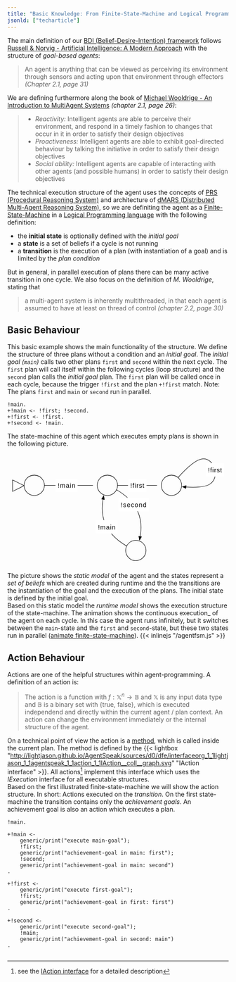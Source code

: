 ```yaml
---
title: "Basic Knowledge: From Finite-State-Machine and Logical Programming to an Agent"
jsonld: ["techarticle"]
---
```


The main definition of our [BDI (Belief-Desire-Intention) framework](https://en.wikipedia.org/wiki/Belief%E2%80%93desire%E2%80%93intention_software_model) follows [Russell & Norvig - Artificial Intelligence: A Modern Approach](http://aima.cs.berkeley.edu/) with the structure of _goal-based agents_:

> An agent is anything that can be viewed as perceiving its environment through sensors and acting upon that environment through effectors _(Chapter 2.1, page 31)_

We are defining furthermore along the book of [Michael Wooldrige - An Introduction to MultiAgent Systems](http://www.cs.ox.ac.uk/people/michael.wooldridge/pubs/imas/IMAS2e.html) _(chapter 2.1, page 26)_:

> * _Reactivity:_ Intelligent agents are able to perceive their environment, and respond in a timely fashion to changes that occur in it in order to satisfy their design objectives
> * _Proactiveness:_ Intelligent agents are able to exhibit goal-directed behaviour by talking the initiative in order to satisfy their design objectives
> * _Social ability:_ Intelligent agents are capable of interacting with other agents (and possible humans) in order to satisfy their design objectives

The technical execution structure of the agent uses the concepts of [PRS (Procedural Reasoning System)](https://en.wikipedia.org/wiki/Procedural_reasoning_system) and architecture of [dMARS (Distributed Multi-Agent Reasoning System)](https://en.wikipedia.org/wiki/Distributed_multi-agent_reasoning_system), so we are definiting the agent as a [Finite-State-Machine](finitestatemachine) in a [Logical Programming language](logicalprogramming) with the following definition:

* the __initial state__ is optionally defined with the _initial goal_
* a __state__ is a set of beliefs if a cycle is not running
* a __transition__ is the execution of a plan (with instantiation of a goal) and is limited by the _plan condition_

But in general, in parallel execution of plans there can be many active transition in one cycle.
We also focus on the definition of _M. Wooldrige_, stating that 

> a multi-agent system is inherently multithreaded, in that each agent is assumed to have at least on thread of control _(chapter 2.2, page 30)_



## Basic Behaviour

This basic example shows the main functionality of the structure. We define the structure of three plans without a condition and an _initial goal_. The _initial goal (```main```)_ calls two other plans ```first``` and ```second``` within the next cycle. The ```first``` plan will call itself within the following cycles (loop structure) and the ```second``` plan calls the _initial goal_ plan.  The ```first``` plan will be called once in each cycle, because the trigger ```!first``` and the plan ```+!first``` match. Note: The plans ```first``` and ```main``` or ```second``` run in parallel.
 
<!-- htmlmin:ignore --> 
<pre data-language="AgentSpeak(L++)"><code class="language-agentspeak">!main.
+!main <- !first; !second.
+!first <- !first.
+!second <- !main.
</code></pre>
<!-- htmlmin:ignore -->

The state-machine of this agent which executes empty plans is shown in the following picture.

<a name="agentfsm"></a><svg id="fsmstart" xmlns="http://www.w3.org/2000/svg" viewBox="71 51 490 248"><defs><style>@keyframes colorchange { 0%{ fill: white; } 50%{ fill: blue; } 100%{ fill: white; } } tspan { font-family: sans-serif; fill: black; }</style><marker orient="auto" overflow="visible" id="a" viewBox="-1 -4 10 8" markerWidth="10" markerHeight="8" color="#000"><path d="M8 0L0-3v6z" fill="currentColor" stroke="currentColor"/></marker><marker orient="auto" overflow="visible" id="b" viewBox="-9 -4 10 8" markerWidth="10" markerHeight="8" color="#000"><path d="M-8 0l8 3v-6z" fill="currentColor" stroke="currentColor"/></marker></defs><g fill="none"><circle class="state" cx="130.5" cy="121.5" r="22.5"/><circle id="init" cx="130.5" cy="121.5" r="22.5" stroke="#000" stroke-linecap="round" stroke-linejoin="round"/><path d="M82.5 109.5l25.5 12.75L82.5 135z" fill="#fff"/><path d="M82.5 109.5l25.5 12.75L82.5 135z" stroke="#000" stroke-linecap="round" stroke-linejoin="round"/><circle class="state" cx="292.5" cy="121.5" r="22.5"/><circle id="main" cx="292.5" cy="121.5" r="22.5" stroke="#000" stroke-linecap="round" stroke-linejoin="round"/><circle class="state" cx="434.376" cy="121.5" r="22.5"/><circle id="first" cx="434.376" cy="121.5" r="22.5" stroke="#000" stroke-linecap="round" stroke-linejoin="round"/><circle class="state" cx="355.5" cy="265.5" r="22.5"/><circle id="second" cx="355.5" cy="265.5" r="22.5" stroke="#000" stroke-linecap="round" stroke-linejoin="round"/><path marker-end="url(#a)" stroke="#000" stroke-linecap="round" stroke-linejoin="round" d="M153 121.5h107.1m54.9 0h86.976m-89.208 9.784c15.854 9.18 36.886 25.068 47.232 48.716 8.308 18.99 7.907 38.826 5.104 54.606"/><path d="M282.896 152.394c-2.803 15.78-3.204 35.617 5.104 54.606 10.346 23.648 31.378 39.537 47.232 48.716" marker-start="url(#b)" stroke="#000" stroke-linecap="round" stroke-linejoin="round"/><path d="M448.939 104.346C464.217 87.377 488.17 63.813 504 63c24.824-1.275 37.725 37.427 18 54-10.586 8.895-35.047 9.538-55.441 8.225" marker-end="url(#a)" stroke="#000" stroke-linecap="round" stroke-linejoin="round"/><path fill="#fff" d="M177.515 106.5h49v30h-49z"/><text transform="translate(182.515 112.276)"><tspan x=".084" y="15" textLength="38.832">!main</tspan></text><path fill="#fff" d="M338.2 106.5h41v30h-41z"/><text transform="translate(343.2 112.276)"><tspan x=".1" y="15" textLength="30.8">!first</tspan></text><path fill="#fff" d="M510.291 72.278h41v30h-41z"/><text transform="translate(515.291 78.054)"><tspan x=".1" y="15" textLength="30.8">!first</tspan></text><path fill="#fff" d="M317.016 148.745h67v30h-67z"/><text transform="translate(322.016 154.521)"><tspan x=".052" y="15" textLength="56.896">!second</tspan></text><path fill="#fff" d="M266.617 198.336h49v30h-49z"/><text transform="translate(271.617 204.112)"><tspan x=".084" y="15" textLength="38.832">!main</tspan></text></g></svg>
 
The picture shows the _static model_ of the agent and the states represent a _set of beliefs_ which are created during runtime and the the transitions are the instantiation of the goal and the execution of the plans. The initial state is defined by the initial goal.
<br/>
Based on this static model the _runtime model_ shows the execution structure of the state-machine. The animation shows the continuous execution_ of the agent on each cycle. In this case the agent runs infinitely, but it switches between the ```main```-state and the ```first``` and ```second```-state, but these two states run in parallel (<a href="#agentfsm" id="animate-agentfsm">animate finite-state-machine</a>).
{{< inlinejs "/agentfsm.js" >}}


## Action Behaviour

Actions are one of the helpful structures within agent-programming. A definition of an action is:

> The action is a function with $f : \mathbb{X}^n \rightarrow \mathbb{B}$ and $\mathbb{X}$ is any input data type and $\mathbb{B}$ is a binary set with {true, false}, which is executed independend and directly within the current agent / plan context. An action can change the environment immediately or the internal structure of the agent.

On a technical point of view the action is a [method](https://en.wikipedia.org/wiki/Method_(computer_programming)), which is called inside the current plan. The method is defined by the {{< lightbox "http://lightjason.github.io/AgentSpeak/sources/d0/dfe/interfaceorg_1_1lightjason_1_1agentspeak_1_1action_1_1IAction__coll__graph.svg" "IAction interface" >}}. All actions[^iaction] implement this interface which uses the _IExecution_ interface for all executable structures.
<br/>
Based on the first illustrated finite-state-machine we will show the action structure. In short: Actions executed on the _transition_. On the first state-machine the transition contains only the _achievement goals_. An achievement goal is also an action which executes a plan.

<!-- htmlmin:ignore -->
<pre data-language="AgentSpeak(L++)"><code class="language-agentspeak line-numbers">!main.

+!main <-
    generic/print("execute main-goal");
    !first; 
    generic/print("achievement-goal in main: first");
    !second;
    generic/print("achievement-goal in main: second")
.

+!first <- 
    generic/print("execute first-goal");
    !first;
    generic/print("achievement-goal in first: first")
.

+!second <-
    generic/print("execute second-goal");
    !main;
    generic/print("achievement-goal in second: main")
.

</code></pre>
<!-- htmlmin:ignore -->


[^iaction]: see the [IAction interface](http://lightjason.github.io/AgentSpeak/sources/dc/d53/interfaceorg_1_1lightjason_1_1agentspeak_1_1action_1_1IAction.html) for a detailed description
